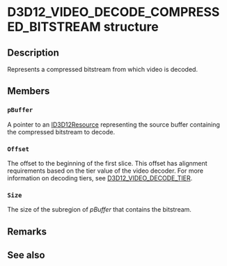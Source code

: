 # D3D12_VIDEO_DECODE_COMPRESSED_BITSTREAM structure

## Description

Represents a compressed bitstream from which video is decoded.

## Members

### `pBuffer`

A pointer to an [ID3D12Resource](https://learn.microsoft.com/windows/desktop/api/d3d12/nn-d3d12-id3d12resource) representing the source buffer containing the compressed bitstream to decode.

### `Offset`

The offset to the beginning of the first slice. This offset has alignment requirements based on the tier value of the video decoder. For more information on decoding tiers, see [D3D12_VIDEO_DECODE_TIER](https://learn.microsoft.com/windows/win32/api/d3d12video/ne-d3d12video-d3d12_video_decode_tier).

### `Size`

The size of the subregion of *pBuffer* that contains the bitstream.

## Remarks

## See also